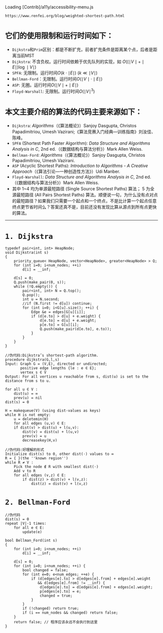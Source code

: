 Loading [Contrib]/a11y/accessibility-menu.js
```
https://www.renfei.org/blog/weighted-shortest-path.html
```
# `它们的使用限制和运行时间如下：`
- `Dijkstra`和`Prim`区别：都是不断扩充，前者扩充条件是距离某个点，后者是距离当前MST
- `Dijkstra`: 不含负权。运行时间依赖于优先队列的实现，如 $O\left(\left(\mid V\mid+\mid E\mid\right)\log\mid V\mid\right)$
- `SPFA`: 无限制。运行时间$O\left(k\cdot\mid E\mid\right)\ \left(k \ll \mid V\mid\right)$
- `Bellman-Ford`：无限制。运行时间$O\left(\mid V\mid\cdot\mid E\mid\right)$
- `ASP`: 无圈。运行时间$O\left(\mid V\mid+\mid E\mid\right)$
- `Floyd-Warshall`: 无限制。运行时间$O\left(\mid V\mid^3\right)$

# `本文主要介绍的算法的代码主要来源如下：`
- `Dijkstra`: <em>Algorithms</em>（《算法概论》）Sanjoy Dasgupta, Christos Papadimitriou, Umesh Vazirani;《算法竞赛入门经典—训练指南》刘汝佳、陈峰。
- `SPFA` (Shortest Path Faster Algorithm): <em>Data Structure and Algorithms Analysis in C</em>, 2nd ed.（《数据结构与算法分析》）Mark Allen Weiss.
- `Bellman-Ford`: <em>Algorithms</em>（《算法概论》）Sanjoy Dasgupta, Christos Papadimitriou, Umesh Vazirani.
- `ASP` (Acyclic Shortest Paths): <em>Introduction to Algorithms - A Creative Approach</em>（《算法引论—一种创造性方法》）Udi Manber.
- `Floyd-Warshall`: <em>Data Structure and Algorithms Analysis in C</em>, 2nd ed.（《数据结构与算法分析》）Mark Allen Weiss.
- 其中 1~4 均为单源最短路径 (Single Source Shortest Paths) 算法； 5 为全源最短路径 (All Pairs Shortest Paths) 算法。顺便说一句，为什么没有点对点的最短路径？如果我们只需要一个起点和一个终点，不是比计算一个起点任意终点更节省时间么？答案还真不是，目前还没有发现比算从源点到所有点更快的算法。

***

# `1. Dijkstra`
```
typedef pair<int, int> HeapNode;
void Dijkstra(int s)
{
    priority_queue< HeapNode, vector<HeapNode>, greater<HeapNode> > Q;
    for (int i=0; i<num_nodes; ++i)
        d[i] = __inf;

    d[s] = 0;
    Q.push(make_pair(0, s));
    while (!Q.empty()) {
        pair<int, int> N = Q.top();
        Q.pop();
        int u = N.second;
        //if (N.first != d[u]) continue;
        for (int i=0; i<G[u].size(); ++i) {
            Edge &e = edges[G[u][i]];
            if (d[e.to] > d[u] + e.weight) {
                d[e.to] = d[u] + e.weight;
                p[e.to] = G[u][i];
                Q.push(make_pair(d[e.to], e.to));
            }
        }
    }
}

//伪代码:Dijkstra’s shortest-path algorithm.
procedure dijkstra(G,l,s)
Input: Graph G = (V,E), directed or undirected;
       positive edge lengths {le : e ∈ E};
       vertex s ∈ V
Output: For all vertices u reachable from s, dist(u) is set to the distance from s to u.

for all u ∈ V :
    dist(u) = ∞ 
    prev(u) = nil
dist(s) = 0

H = makequeue(V) (using dist-values as keys)
while H is not empty:
    u = deletemin(H)
    for all edges (u,v) ∈ E:
    if dist(v) > dist(u) + l(u,v):
        dist(v) = dist(u) + l(u,v)
        prev(v) = u
        decreasekey(H,v)

//伪代码:好理解的形式
Initialize dist(s) to 0, other dist(·) values to ∞
R = { }(the ''known region'')
while R ≠ V :
    Pick the node ∉ R with smallest dist(·)
    Add v to R
    for all edges (v,z) ∈ E:
        if dist(z) > dist(v) + l(v,z):
            dist(z) = dist(v) + l(v,z)
```

# `2. Bellman-Ford`
```
//伪代码
dist(s) = 0
repeat |V|-1 times:
    for all e ∈ E:
        update(e)

bool Bellman_Ford(int s)
{
    for (int i=0; i<num_nodes; ++i)
        d[i] = __inf;

    d[s] = 0;
    for (int i=0; i<num_nodes; ++i) {
        bool changed = false;
        for (int e=0; e<num_edges; ++e) {
            if (d[edges[e].to] > d[edges[e].from] + edges[e].weight 
               && d[edges[e].from] != __inf) {
                d[edges[e].to] = d[edges[e].from] + edges[e].weight;
                p[edges[e].to] = e;
                changed = true;
            }
        }
        if (!changed) return true;
        if (i == num_nodes && changed) return false;
    }
    return false; // 程序应该永远不会执行到这里
}
```